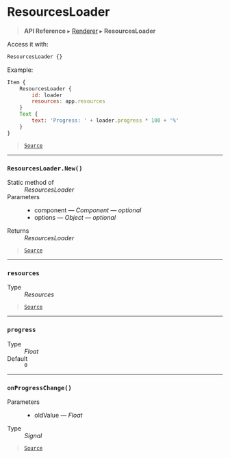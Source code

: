 # ResourcesLoader

> **API Reference** ▸ [Renderer](/api/renderer.md) ▸ **ResourcesLoader**

<!-- toc -->
Access it with:
```javascript
ResourcesLoader {}
```

Example:

```javascript
Item {
    ResourcesLoader {
        id: loader
        resources: app.resources
    }
    Text {
        text: 'Progress: ' + loader.progress * 100 + '%'
    }
}
```


> [`Source`](https:/github.com/Neft-io/neft/blob/3dc9f5366bf00b190122a2aec6eec7c6b4593c4f/src/renderer/types/loader/resources.litcoffee)


* * * 

### `ResourcesLoader.New()`

<dl><dt>Static method of</dt><dd><i>ResourcesLoader</i></dd><dt>Parameters</dt><dd><ul><li>component — <i>Component</i> — <i>optional</i></li><li>options — <i>Object</i> — <i>optional</i></li></ul></dd><dt>Returns</dt><dd><i>ResourcesLoader</i></dd></dl>


> [`Source`](https:/github.com/Neft-io/neft/blob/3dc9f5366bf00b190122a2aec6eec7c6b4593c4f/src/renderer/types/loader/resources.litcoffee#resourcesloader-resourcesloadernewcomponent-component-object-options)


* * * 

### `resources`

<dl><dt>Type</dt><dd><i>Resources</i></dd></dl>


> [`Source`](https:/github.com/Neft-io/neft/blob/3dc9f5366bf00b190122a2aec6eec7c6b4593c4f/src/renderer/types/loader/resources.litcoffee#resources-resourcesloaderresources)


* * * 

### `progress`

<dl><dt>Type</dt><dd><i>Float</i></dd><dt>Default</dt><dd><code>0</code></dd></dl>


* * * 

### `onProgressChange()`

<dl><dt>Parameters</dt><dd><ul><li>oldValue — <i>Float</i></li></ul></dd><dt>Type</dt><dd><i>Signal</i></dd></dl>


> [`Source`](https:/github.com/Neft-io/neft/blob/3dc9f5366bf00b190122a2aec6eec7c6b4593c4f/src/renderer/types/loader/resources.litcoffee#signal-resourcesloadedonprogresschangefloat-oldvalue)

